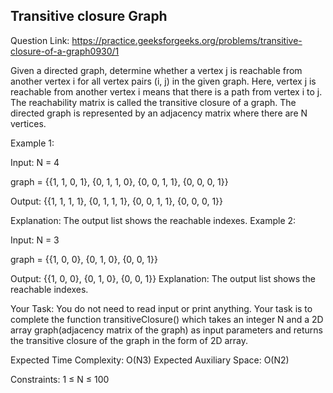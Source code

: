 ## Transitive closure Graph

Question Link: https://practice.geeksforgeeks.org/problems/transitive-closure-of-a-graph0930/1


Given a directed graph, determine whether a vertex j is reachable from another vertex i for all vertex pairs (i, j) in the given graph. Here, vertex j is reachable from another vertex i means that there is a path from vertex i to j. The reachability matrix is called the transitive closure of a graph. The directed graph is represented by an adjacency matrix where there are N vertices. 

Example 1:

Input: N = 4

graph = {{1, 1, 0, 1}, 
         {0, 1, 1, 0}, 
         {0, 0, 1, 1}, 
         {0, 0, 0, 1}}

Output: {{1, 1, 1, 1}, 
         {0, 1, 1, 1}, 
         {0, 0, 1, 1}, 
         {0, 0, 0, 1}}

Explanation: 
The output list shows the reachable indexes.
Example 2:

Input: N = 3

graph = {{1, 0, 0}, 
         {0, 1, 0}, 
         {0, 0, 1}}

Output: {{1, 0, 0}, 
         {0, 1, 0}, 
         {0, 0, 1}}
Explanation: 
The output list shows the reachable indexes.

Your Task:
You do not need to read input or print anything. Your task is to complete the function transitiveClosure() which takes an integer N and a 2D array graph(adjacency matrix of the graph) as input parameters and returns the transitive closure of the graph in the form of 2D array.

Expected Time Complexity: O(N3)
Expected Auxiliary Space: O(N2)

Constraints:
1 ≤ N ≤ 100  